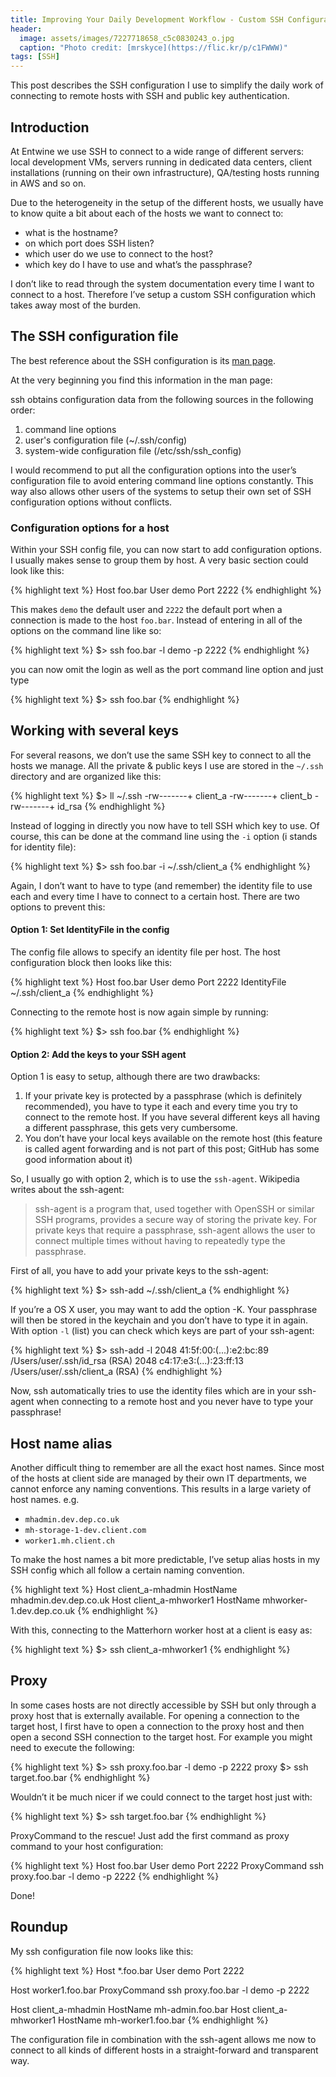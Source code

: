 ```yaml
---
title: Improving Your Daily Development Workflow - Custom SSH Configurations
header:
  image: assets/images/7227718658_c5c0830243_o.jpg
  caption: "Photo credit: [mrskyce](https://flic.kr/p/c1FWWW)"
tags: [SSH]
---
```


This post describes the SSH configuration I use to simplify the daily work of connecting to remote hosts with SSH and public key authentication.

## Introduction

At Entwine we use SSH to connect to a wide range of different servers: local development VMs, servers running in dedicated data centers, client installations (running on their own infrastructure), QA/testing hosts running in AWS and so on.

Due to the heterogeneity in the setup of the different hosts, we usually have to know quite a bit about each of the hosts we want to connect to:

* what is the hostname?
* on which port does SSH listen?
* which user do we use to connect to the host?
* which key do I have to use and what’s the passphrase?

I don’t like to read through the system documentation every time I want to connect to a host. Therefore I’ve setup a custom SSH configuration which takes away most of the burden.

## The SSH configuration file

The best reference about the SSH configuration is its [man page](http://linux.die.net/man/5/ssh_config).

At the very beginning you find this information in the man page:

ssh obtains configuration data from the following sources in the following order:

1. command line options
1. user's configuration file (~/.ssh/config)
1. system-wide configuration file (/etc/ssh/ssh_config)

I would recommend to put all the configuration options into the user’s configuration file to avoid entering command line options constantly. This way also allows other users of the systems to setup their own set of SSH configuration options without conflicts.


### Configuration options for a host

Within your SSH config file, you can now start to add configuration options. I usually makes sense to group them by host. A very basic section could look like this:

{% highlight text %}
Host foo.bar
  User demo
  Port 2222
{% endhighlight %}

This makes `demo` the default user and `2222` the default port when a connection is made to the host `foo.bar`. Instead of entering in all of the options on the command line like so:

{% highlight text %}
$> ssh foo.bar -l demo -p 2222
{% endhighlight %}

you can now omit the login as well as the port command line option and just type

{% highlight text %}
$> ssh foo.bar
{% endhighlight %}


## Working with several keys

For several reasons, we don’t use the same SSH key to connect to all the hosts we manage. All the private & public keys I use are stored in the `~/.ssh` directory and are organized like this:

{% highlight text %}
$> ll ~/.ssh
-rw-------+  client_a
-rw-------+  client_b
-rw-------+  id_rsa
{% endhighlight %}

Instead of logging in directly you now have to tell SSH which key to use. Of course, this can be done at the command line using the `-i` option (i stands for identity file):

{% highlight text %}
$> ssh foo.bar -i ~/.ssh/client_a
{% endhighlight %}

Again, I don’t want to have to type (and remember) the identity file to use each and every time I have to connect to a certain host. There are two options to prevent this:

#### Option 1: Set IdentityFile in the config

The config file allows to specify an identity file per host. The host configuration block then looks like this:

{% highlight text %}
Host foo.bar
  User demo
  Port 2222
  IdentityFile ~/.ssh/client_a
{% endhighlight %}

Connecting to the remote host is now again simple by running:

{% highlight text %}
$> ssh foo.bar
{% endhighlight %}

#### Option 2: Add the keys to your SSH agent

Option 1 is easy to setup, although there are two drawbacks:

1. If your private key is protected by a passphrase (which is definitely recommended), you have to type it each and every time you try to connect to the remote host. If you have several different keys all having a different passphrase, this gets very cumbersome.
1. You don’t have your local keys available on the remote host (this feature is called agent forwarding and is not part of this post; GitHub has some good information about it)

So, I usually go with option 2, which is to use the `ssh-agent`. Wikipedia writes about the ssh-agent:

>ssh-agent is a program that, used together with OpenSSH or similar SSH programs, provides a secure way of storing the private key. For private keys that require a passphrase, ssh-agent allows the user to connect multiple times without having to repeatedly type the passphrase.

First of all, you have to add your private keys to the ssh-agent:

{% highlight text %}
$> ssh-add ~/.ssh/client_a
{% endhighlight %}

If you’re a OS X user, you may want to add the option -K. Your passphrase will then be stored in the keychain and you don’t have to type it in again. With option `-l` (list) you can check which keys are part of your ssh-agent:

{% highlight text %}
$> ssh-add -l
2048 41:5f:00:(...):e2:bc:89 /Users/user/.ssh/id_rsa (RSA)
2048 c4:17:e3:(...):23:ff:13 /Users/user/.ssh/client_a (RSA)
{% endhighlight %}

Now, ssh automatically tries to use the identity files which are in your ssh-agent when connecting to a remote host and you never have to type your passphrase!

## Host name alias

Another difficult thing to remember are all the exact host names. Since most of the hosts at client side are managed by their own IT departments, we cannot enforce any naming conventions. This results in a large variety of host names. e.g.

* `mhadmin.dev.dep.co.uk`
* `mh-storage-1-dev.client.com`
* `worker1.mh.client.ch`

To make the host names a bit more predictable, I’ve setup alias hosts in my SSH config which all follow a certain naming convention.

{% highlight text %}
Host client_a-mhadmin
  HostName mhadmin.dev.dep.co.uk
Host client_a-mhworker1
  HostName mhworker-1.dev.dep.co.uk
{% endhighlight %}

With this, connecting to the Matterhorn worker host at a client is easy as:

{% highlight text %}
$> ssh client_a-mhworker1
{% endhighlight %}

## Proxy

In some cases hosts are not directly accessible by SSH but only through a proxy host that is externally available. For opening a connection to the target host, I first have to open a connection to the proxy host and then open a second SSH connection to the target host. For example you might need to execute the following:

{% highlight text %}
$> ssh proxy.foo.bar -l demo -p 2222
proxy $> ssh target.foo.bar
{% endhighlight %}

Wouldn’t it be much nicer if we could connect to the target host just with:

{% highlight text %}
$> ssh target.foo.bar
{% endhighlight %}

ProxyCommand to the rescue! Just add the first command as proxy command to your host configuration:

{% highlight text %}
Host foo.bar
  User demo
  Port 2222
  ProxyCommand ssh proxy.foo.bar -l demo -p 2222
{% endhighlight %}

Done!

## Roundup

My ssh configuration file now looks like this:

{% highlight text %}
Host *.foo.bar
  User demo
  Port 2222

Host worker1.foo.bar
  ProxyCommand ssh proxy.foo.bar -l demo -p 2222

Host client_a-mhadmin
  HostName mh-admin.foo.bar
Host client_a-mhworker1
  HostName mh-worker1.foo.bar
{% endhighlight %}

The configuration file in combination with the ssh-agent allows me now to connect to all kinds of different hosts in a straight-forward and transparent way.
